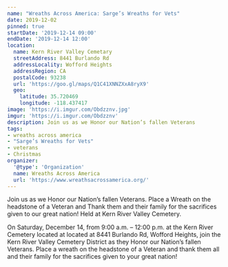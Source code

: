 ```yaml
---
name: "Wreaths Across America: Sarge’s Wreaths for Vets"
date: 2019-12-02
pinned: true
startDate: '2019-12-14 09:00'
endDate: '2019-12-14 12:00'
location:
  name: Kern River Valley Cemetary
  streetAddress: 8441 Burlando Rd
  addressLocality: Wofford Heights
  addressRegion: CA
  postalCode: 93238
  url: 'https://goo.gl/maps/Q1C41XNNZXxA8ryX9'
  geo:
    latitude: 35.720469
    longitude: -118.437417
image: 'https://i.imgur.com/Obdzznv.jpg'
imgur: 'https://i.imgur.com/Obdzznv'
description: Join us as we Honor our Nation’s fallen Veterans
tags:
- wreaths across america
- "Sarge’s Wreaths for Vets"
- veterans
- Christmas
organizer:
  '@type': 'Organization'
  name: Wreaths Across America
  url: 'https://www.wreathsacrossamerica.org/'
---
```

Join us as we Honor our Nation’s fallen Veterans. Place a Wreath on the headstone
of a Veteran and Thank them and their family for the sacrifices given to our great
nation! Held at Kern River Valley Cemetery.

On Saturday, December 14, from 9:00 a.m. – 12:00 p.m. at the Kern River Cemetery
located at located at 8441 Burlando Rd, Wofford Heights, join the Kern River Valley
Cemetery District as they Honor our Nation’s fallen Veterans. Place a wreath on
the headstone of a Veteran and thank them all and their family for the sacrifices
given to your great nation!
